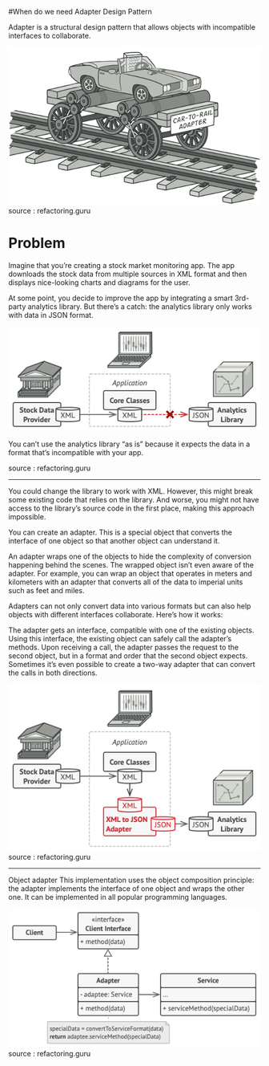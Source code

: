 #When do we need Adapter Design Pattern

Adapter is a structural design pattern that allows objects with incompatible interfaces to collaborate.


   
   ![alt text](adapter1.png "Image")
   source : refactoring.guru
   
# Problem
Imagine that you’re creating a stock market monitoring app. The app downloads the stock data from multiple sources in XML format and then displays nice-looking charts and diagrams for the user.

At some point, you decide to improve the app by integrating a smart 3rd-party analytics library. But there’s a catch: the analytics library only works with data in JSON format.

   ![alt text](adapter2.png "Image")
   
   You can’t use the analytics library “as is” because it expects the data in a format that’s incompatible with your app.
   
   source : refactoring.guru
   
---

You could change the library to work with XML. However, this might break some existing code that relies on the library. And worse, you might not have access to the library’s source code in the first place, making this approach impossible.

You can create an adapter. This is a special object that converts the interface of one object so that another object can understand it.

An adapter wraps one of the objects to hide the complexity of conversion happening behind the scenes. The wrapped object isn’t even aware of the adapter. For example, you can wrap an object that operates in meters and kilometers with an adapter that converts all of the data to imperial units such as feet and miles.

Adapters can not only convert data into various formats but can also help objects with different interfaces collaborate. Here’s how it works:

The adapter gets an interface, compatible with one of the existing objects.
Using this interface, the existing object can safely call the adapter’s methods.
Upon receiving a call, the adapter passes the request to the second object, but in a format and order that the second object expects.
Sometimes it’s even possible to create a two-way adapter that can convert the calls in both directions.

   ![alt text](adapter3.png "Image")
      source : refactoring.guru
      
      
---

Object adapter
This implementation uses the object composition principle: the adapter implements the interface of one object and wraps the other one. It can be implemented in all popular programming languages.

   ![alt text](adapter4.png "Image")
      source : refactoring.guru

   
   
